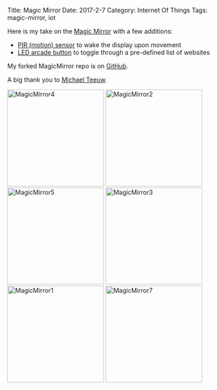 Title: Magic Mirror
Date: 2017-2-7
Category: Internet Of Things
Tags: magic-mirror, iot


Here is my take on the [Magic Mirror](https://magicmirror.builders/) with a few additions:

- [PIR (motion) sensor](https://learn.adafruit.com/pir-passive-infrared-proximity-motion-sensor/) to wake the display upon movement
- [LED arcade button](https://www.adafruit.com/products/471) to toggle through a pre-defined list of websites

My forked MagicMirror repo is on [GitHub](https://github.com/justinnaldzin/MagicMirror).

A big thank you to [Michael Teeuw](michaelteeuw.nl).

<p align="left">
<a href="{filename}/images/magicmirror4.jpg"><img src="{filename}/images/magicmirror4.jpg" alt="MagicMirror4" width="220"></a>
<a href="{filename}/images/magicmirror2.jpg"><img src="{filename}/images/magicmirror2.jpg" alt="MagicMirror2" width="220"></a>
<a href="{filename}/images/magicmirror5.jpg"><img src="{filename}/images/magicmirror5.jpg" alt="MagicMirror5" width="220"></a>
<a href="{filename}/images/magicmirror3.jpg"><img src="{filename}/images/magicmirror3.jpg" alt="MagicMirror3" width="220"></a>
<a href="{filename}/images/magicmirror1.jpg"><img src="{filename}/images/magicmirror1.jpg" alt="MagicMirror1" width="220"></a>
<a href="{filename}/images/magicmirror7.jpg"><img src="{filename}/images/magicmirror7.jpg" alt="MagicMirror7" width="220"></a>
</p>
